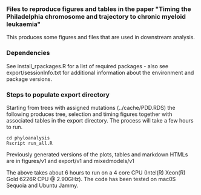 ### Files to reproduce figures and tables in the paper "Timing the Philadelphia chromosome and trajectory to chronic myeloid leukaemia"
This produces some figures and files that are used in downstream analysis.

### Dependencies
See install_rpackages.R for a list of required packages - also see export/sessionInfo.txt for additional information about the environment and package versions.

### Steps to populate export directory 
Starting from trees with assigned mutations (../cache/PDD.RDS) the following produces tree, selection and timing figures together with associated tables in the export directory.  The process will take a few hours to run.  
```{bash}
cd phyloanalysis
Rscript run_all.R
```

Previously generated versions of the plots, tables and markdown HTMLs are in figures/v1 and export/v1 and mixedmodels/v1

The above takes about 6 hours to run on a 4 core CPU (Intel(R) Xeon(R) Gold 6226R CPU @ 2.90GHz).  The code has been tested on mac0S Sequoia and Ubuntu Jammy.   

